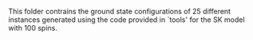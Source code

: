 This folder contrains the ground state configurations of 25 different instances generated using the code provided in `tools' for the SK model with 100 spins.

